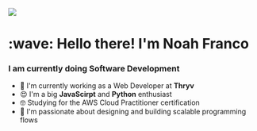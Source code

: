 <img src="https://coursework.vschool.io/content/images/size/w2000/2016/03/javascript-logo-banner.jpg"> </img>

<h1 align="left" id="macropower-title">:wave: Hello there! I'm Noah Franco</h1>
<h3 align="left">I am currently doing Software Development</h3>

<p align="left">

- 🏢 I'm currently working as a Web Developer at **Thryv**
- 😍 I'm a big **JavaScirpt** and **Python** enthusiast
- 🤓 Studying for the AWS Cloud Practitioner certification
- 🧭 I'm passionate about designing and building scalable programming flows  
<br>
